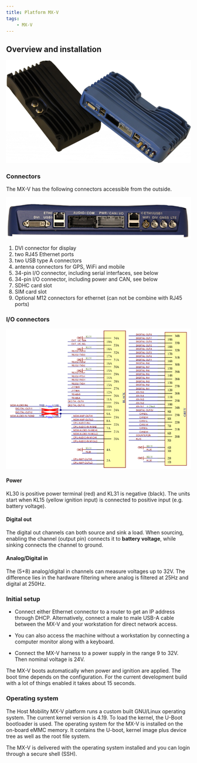 ```yaml
---
title: Platform MX-V
tags:
    - MX-V
---
```

## Overview and installation
![](mx-v-above-view.jpg)

### Connectors

The MX-V has the following connectors accessible from the outside.

![connectors](mx-v-connectors.jpg)

1. DVI connector for display
2. two RJ45 Ethernet ports
3. two USB type A connectors
4. antenna connectors for GPS, WiFi and mobile
5. 34-pin I/O connector, including serial interfaces, see below
6. 34-pin I/O connector, including power and CAN, see below
7. SDHC card slot
8. SIM card slot
9. Optional M12 connectors for ethernet (can not be combine with RJ45 ports)

### I/O connectors

![molex](mx-v-molex-connectors.png)

#### Power

KL30 is positive power terminal (red) and KL31 is negative (black). The units
start when KL15 (yellow ignition input) is connected to positive input (e.g.
battery voltage).

#### Digital out

The digital out channels can both source and sink a load. When sourcing,
enabling the channel (output pin) connects it to **battery voltage**, while
sinking connects the channel to ground.

#### Analog/Digital in

The (5+8) analog/digital in channels can measure voltages up to 32V. The
difference lies in the hardware filtering where analog is filtered at 25Hz
and digital at 250Hz.

### Initial setup

* Connect either Ethernet connector to a router to get an IP address
  through DHCP. Alternatively, connect a male to male USB-A cable between
  the MX-V and your workstation for direct network access.

* You can also access the machine without a workstation by connecting
  a computer monitor along with a keyboard.

* Connect the MX-V harness to a power supply in the range 9 to
  32V. Then nominal voltage is 24V.

The MX-V boots automatically when power and ignition are applied. The boot
time depends on the configuration. For the current development
build with a lot of things enabled it takes about 15 seconds.


### Operating system

The Host Mobility MX-V platform runs a custom built GNU/Linux operating system.
The current kernel version is 4.19. To load the kernel, the U-Boot bootloader
is used. The operating system for the MX-V is installed on the on-board eMMC
memory. It contains the U-boot, kernel image plus device tree as well as the root
file system.

The MX-V is delivered with the operating system installed and you can login
through a secure shell (SSH).
